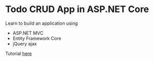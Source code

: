 # Todo CRUD App in ASP.NET Core

Learn to build an application using

* ASP.NET MVC
* Entity Framework Core
* jQuery ajax

Tutorial [here](https://docs.microsoft.com/en-us/aspnet/core/tutorials/first-web-api?view=aspnetcore-2.2&tabs=visual-studio)